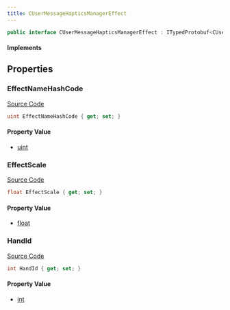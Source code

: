 ```yaml
---
title: CUserMessageHapticsManagerEffect
---
```


```csharp
public interface CUserMessageHapticsManagerEffect : ITypedProtobuf<CUserMessageHapticsManagerEffect>, INativeHandle, INetMessage<CUserMessageHapticsManagerEffect>, IDisposable
```

#### Implements

## Properties

### EffectNameHashCode

[Source Code](https://github.com/swiftly-solution/swiftlys2/blob/main/managed/src/SwiftlyS2.Generated/Protobufs/Interfaces/CUserMessageHapticsManagerEffect.cs#L21)

```csharp
uint EffectNameHashCode { get; set; }
```

#### Property Value

- [uint](https://learn.microsoft.com/dotnet/api/system.uint32)

### EffectScale

[Source Code](https://github.com/swiftly-solution/swiftlys2/blob/main/managed/src/SwiftlyS2.Generated/Protobufs/Interfaces/CUserMessageHapticsManagerEffect.cs#L24)

```csharp
float EffectScale { get; set; }
```

#### Property Value

- [float](https://learn.microsoft.com/dotnet/api/system.single)

### HandId

[Source Code](https://github.com/swiftly-solution/swiftlys2/blob/main/managed/src/SwiftlyS2.Generated/Protobufs/Interfaces/CUserMessageHapticsManagerEffect.cs#L18)

```csharp
int HandId { get; set; }
```

#### Property Value

- [int](https://learn.microsoft.com/dotnet/api/system.int32)

